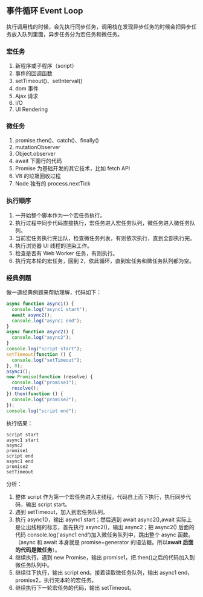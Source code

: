 ## 事件循环 Event Loop

执行调用栈的时候，会先执行同步任务，调用栈在发现异步任务的时候会把异步任务放入队列里面，异步任务分为宏任务和微任务。

### 宏任务

1. 新程序或子程序（script）
2. 事件的回调函数
3. setTimeout()、setInterval()
4. dom 事件
5. Ajax 请求
6. I/O
7. UI Rendering

### 微任务

1. promise.then()、catch()、finally()
2. mutationObserver
3. Object.observer
4. await 下面行的代码
5. Promise 为基础开发的其它技术，比如 fetch API
6. V8 的垃圾回收过程
7. Node 独有的 process.nextTick

### 执行顺序

1. 一开始整个脚本作为一个宏任务执行。
2. 执行过程中同步代码直接执行，宏任务进入宏任务队列，微任务进入微任务队列。
3. 当前宏任务执行完出队，检查微任务列表，有则依次执行，直到全部执行完。
4. 执行浏览器 UI 线程的渲染工作。
5. 检查是否有 Web Worker 任务，有则执行。
6. 执行完本轮的宏任务，回到 2，依此循环，直到宏任务和微任务队列都为空。

### 经典例题

做一道经典例题来帮助理解，代码如下：

```js
async function async1() {
  console.log("async1 start");
  await async2();
  console.log("async1 end");
}
async function async2() {
  console.log("async2");
}
console.log("script start");
setTimeout(function () {
  console.log("setTimeout");
}, 0);
async1();
new Promise(function (resolve) {
  console.log("promise1");
  resolve();
}).then(function () {
  console.log("promise2");
});
console.log("script end");
```

执行结果：

```
script start
async1 start
async2
promise1
script end
async1 end
promise2
setTimeout
```

分析：

1. 整体 script 作为第一个宏任务进入主线程，代码自上而下执行，执行同步代码，输出 script start。
2. 遇到 setTimeout，加入到宏任务队列。
3. 执行 async1()，输出 async1 start；然后遇到 await async2(),await 实际上是让出线程的标志，首先执行 async2()，输出 async2；把 async2() 后面的代码 console.log('async1 end')加入微任务队列中，跳出整个 async 函数。（async 和 await 本身就是 promise+generator 的语法糖。所以**await 后面的代码是微任务**）。
4. 继续执行，遇到 new Promise，输出 promise1，把.then()之后的代码加入到微任务队列中。
5. 继续往下执行，输出 script end。接着读取微任务队列，输出 async1 end，promise2，执行完本轮的宏任务。
6. 继续执行下一轮宏任务的代码，输出 setTimeout。
